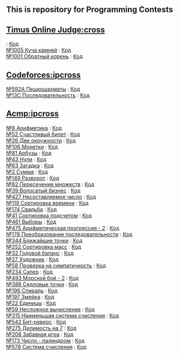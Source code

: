 ## This is repository for Programming Contests

## [Timus Online Judge:cross](http://acm.timus.ru/author.aspx?id=195159)

[]() : [Код]()<br>
[№1005 Куча камней](http://acm.timus.ru/problem.aspx?space=1&num=1005) : [Код](https://github.com/ipcross/sp/tree/53b1d710e94f75e396c9b675f04cb9eee921f89d)<br>
[№1001 Обратный корень](http://acm.timus.ru/problem.aspx?space=1&num=1001) : [Код](https://github.com/ipcross/sp/tree/9ea81cba8da3bc852bd4d71bf0481142dae996f5)<br>

## [Codeforces:ipcross](http://codeforces.com/profile/ipcross)

[№592А Пешкошахматы](http://codeforces.com/contest/592/problem/A) : [Код]()<br>
[№13C Последовательность](http://codeforces.ru/contest/13/problem/C) : [Код](https://github.com/ipcross/sp/tree/4f6f5f8b25af93a482f0c09c1803055e8803bdea)

## [Acmp:ipcross](http://acmp.ru/index.asp?main=user&id=109193)

[№8 Арифметика](http://acmp.ru/?main=task&id_task=8) : [Код](https://github.com/ipcross/sp/tree/96809a14651d48656be9a19e60e4e0403547f812)<br>
[№52 Счастливый билет](http://acmp.ru/?main=task&id_task=52) : [Код](https://github.com/ipcross/sp/tree/5a2495a3b11c7b00a849371239a3a63c3b894764)<br>
[№26 Две окружности](http://acmp.ru/?main=task&id_task=26) : [Код]()<br>
[№106 Монетки](http://acmp.ru/?main=task&id_task=106) : [Код](https://github.com/ipcross/sp/tree/a169ce64dda2356ffc0b5f7e16be79f649f4f56c)<br>
[№81 Арбузы](http://acmp.ru/?main=task&id_task=81) : [Код](https://github.com/ipcross/sp/tree/85ac736d73f2bc7c189bfa0596ab1aa6b9a9641f)<br>
[№43 Нули](http://acmp.ru/?main=task&id_task=43) : [Код](https://github.com/ipcross/sp/tree/81c1b2103c25d2ba6e209fc68120837ee30b81ee)<br>
[№63 Загадка](http://acmp.ru/?main=task&id_task=63) : [Код](https://github.com/ipcross/sp/tree/48fbcd8f67d8dbca687593ebcc92a55b7618bbde)<br>
[№2 Сумма](http://acmp.ru/?main=task&id_task=2) : [Код](https://github.com/ipcross/sp/tree/49e646224412fcf7fb715cd233af8501333854a2)<br>
[№149 Разворот](http://acmp.ru/?main=task&id_task=149) : [Код](https://github.com/ipcross/sp/tree/b011ad742c3bd57abd16d4a0e38bc19c98ffe11a)<br>
[№82 Пересечение множеств](http://acmp.ru/?main=task&id_task=82) : [Код](https://github.com/ipcross/sp/tree/8e7b5ba8c8df8f3007f6c7bd15ddcb6d8d996de6)<br>
[№39 Волосатый бизнес](http://acmp.ru/?main=task&id_task=39) : [Код](https://github.com/ipcross/sp/tree/ddf67b0baf40dafe22616448ea48b8ad67665f27)<br>
[№427 Несоставляемое число](http://acmp.ru/?main=task&id_task=427) : [Код](https://github.com/ipcross/sp/tree/e4dc6c282342b236a218fc132cf8d85d22929795)<br>
[№119 Сортировка времени](http://acmp.ru/?main=task&id_task=119) : [Код](https://github.com/ipcross/sp/tree/6dea24e4e5613dc6256b807ff5a58784d957e6cb)<br>
[№174 Свадьба](http://acmp.ru/?main=task&id_task=174) : [Код](https://github.com/ipcross/sp/tree/93dc6d85ec6565042207d03da76495466ad82a56)<br>
[№41 Сортировка подсчетом](http://acmp.ru/?main=task&id_task=41) : [Код](https://github.com/ipcross/sp/tree/1bccc5500e5f32983e6358896b6c0fa354044a19)<br>
[№461 Выборы](http://acmp.ru/?main=task&id_task=461) : [Код](https://github.com/ipcross/sp/tree/45d8c3816304ce8e0694a8e65fb052ae469f9b58)<br>
[№475 Арифметическая прогрессия - 2](http://acmp.ru/?main=task&id_task=475) : [Код](https://github.com/ipcross/sp/tree/bb47f9450455a853019235627392dfbc707473dd)<br>
[№178 Преобразование последовательности](http://acmp.ru/?main=task&id_task=178) : [Код](https://github.com/ipcross/sp/tree/12192b8762d7ee2d0b4efe448864aa2b83676eaa)<br>
[№344 Ближайшие точки](http://acmp.ru/?main=task&id_task=344) : [Код](https://github.com/ipcross/sp/tree/c06c01e031c1c4842b2bfcd3c954a1774d99fd57)<br>
[№252 Сортировка масс](http://acmp.ru/?main=task&id_task=252) : [Код](https://github.com/ipcross/sp/tree/1db489cfe582ed3b3c397b042b78ef65aafd8833)<br>
[№32 Годовой баланс](http://acmp.ru/?main=task&id_task=32) : [Код](https://github.com/ipcross/sp/tree/4fb6b9e9de56ba3350d40cc14096c498581ff152)<br>
[№27 Художник](http://acmp.ru/?main=task&id_task=27) : [Код](https://github.com/ipcross/sp/tree/383856ad3187e87defe873fc7a60979e9b7aba76)<br>
[№58 Проверка на симпатичность](http://acmp.ru/?main=task&id_task=58) : [Код](https://github.com/ipcross/sp/tree/16f9f76b334e4d76aefd97b91ab94c74eb2ba4a1)<br>
[№234 Сапер](http://acmp.ru/?main=task&id_task=234) : [Код](https://github.com/ipcross/sp/tree/c2c1986bbcf88f399cc995f204f6a8b8ea3486da)<br>
[№493 Морской бой - 2](http://acmp.ru/?main=task&id_task=493) : [Код](https://github.com/ipcross/sp/tree/78a83e50fbf96bf7db3bbb47bf603c8ec692394f)<br>
[№388 Седловые точки](http://acmp.ru/?main=task&id_task=388) : [Код](https://github.com/ipcross/sp/tree/742e037ae2c7c14f089ef930e805c57c91381487)<br>
[№196 Спираль](http://acmp.ru/?main=task&id_task=196) : [Код](https://github.com/ipcross/sp/tree/7c7ba2910d18870af04377e4e92cd39fdac0d164)<br>
[№197 Змейка](http://acmp.ru/?main=task&id_task=197) : [Код](https://github.com/ipcross/sp/tree/ada87c83df538b45d335e062eaf661c84ee98cd0)<br>
[№22 Единицы](http://acmp.ru/?main=task&id_task=22) : [Код](https://github.com/ipcross/sp/tree/682ba26292c3aa20896f47829b0e13d68af58310)<br>
[№59 Несложное вычисление](http://acmp.ru/?main=task&id_task=59) : [Код](https://github.com/ipcross/sp/tree/c44d7ef51276c0c575d720eb0787dbb4d8350a23)<br>
[№315 Наименьшая система счисления](http://acmp.ru/?main=task&id_task=315) : [Код](https://github.com/ipcross/sp/tree/aa5544fec77b4781c9f9489a3d3a4454a7e320c6)<br>
[№542 Бит-реверс](http://acmp.ru/?main=task&id_task=542) : [Код](https://github.com/ipcross/sp/tree/5c892239ca406ec57a27512af79e99021511ba41)<br>
[№275 Делимость на 7](http://acmp.ru/?main=task&id_task=275) : [Код](https://github.com/ipcross/sp/tree/d4879b6a96f5976d275440606bae600ba711220f)<br>
[№208 Забавная игра](http://acmp.ru/?main=task&id_task=208) : [Код](https://github.com/ipcross/sp/tree/cd808a60b4e695b6422dea88ffc9049573fda552)<br>
[№173 Число - палиндром](http://acmp.ru/?main=task&id_task=173) : [Код](https://github.com/ipcross/sp/tree/7863f67df9e65c695ad236428bb96cbabb6a7a01)<br>
[№578 Система счисления](http://acmp.ru/?main=task&id_task=578) : [Код](https://github.com/ipcross/sp/tree/3d541f518c86da572971d2043410c2f9384a3a6f)<br>
